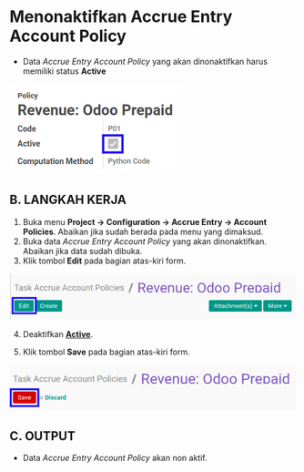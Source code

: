# Menonaktifkan Accrue Entry Account Policy

* Data *Accrue Entry Account Policy* yang akan dinonaktifkan harus memiliki status **Active**

![](../../img/accrue-entry-account-policy/status-active.png)

## B. LANGKAH KERJA

1. Buka menu **Project -> Configuration -> Accrue Entry -> Account Policies**. Abaikan jika sudah berada pada menu yang dimaksud.
2. Buka data *Accrue Entry Account Policy* yang akan dinonaktifkan. Abaikan jika data sudah dibuka.
3. Klik tombol **Edit** pada bagian atas-kiri form.

![](../../img/accrue-entry-account-policy/tombol-edit.png)

4. Deaktifkan **[Active](./penjelasan.md#field-active)**.

5. Klik tombol **Save** pada bagian atas-kiri form.

![](../../img/accrue-entry-account-policy/tombol-simpan-modifikasi.png)

## C. OUTPUT

* Data *Accrue Entry Account Policy* akan non aktif.
